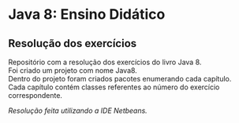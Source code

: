# Java 8: Ensino Didático 
## Resolução dos exercícios

Repositório com a resolução dos exercícios do livro Java 8.  
Foi criado um projeto com nome Java8.   
Dentro do projeto foram criados pacotes enumerando cada capítulo.   
Cada capítulo contém classes referentes ao número do exercício correspondente.

<i>Resolução feita utilizando a IDE Netbeans.</i> 
